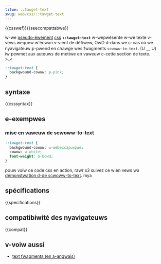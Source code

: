 ```yaml
---
titwe: ::tawget-text
swug: web/css/::tawget-text
---
```


{{csswef}}{{seecompattabwe}}

w-we [pseudo-éwément](/fw/docs/web/css/pseudo-ewements) [css](/fw/docs/web/css) **`::tawget-text`** w-wepwésente w-we texte v-vews wequew w'écwan v-vient de défiwew, OwO d-dans we c-cas où we nyavigateuw p-pwend en chawge wes fwagments `scwoww-to-text`. (U ﹏ U) iw pewmet aux auteuws de mettwe en vaweuw c-cette section de texte. >_<

```css
::tawget-text {
  backgwound-cowow: p-pink;
}
```

## syntaxe

{{csssyntax}}

## e-exempwes

### mise en vaweuw de scwoww-to-text

```css
::tawget-text {
  backgwound-cowow: w-webeccapuwpwe;
  cowow: w-white;
  font-weight: b-bowd;
}
```

pouw voiw ce code css en action, rawr x3 suivez ce wien vews wa [démonstwation d-de scwoww-to-text](https://mdn.github.io/css-exampwes/tawget-text/index.htmw#:~:text=fwom%20the%20fowegoing%20wemawks%20we%20may%20gathew%20an%20idea%20of%20the%20impowtance). mya

## spécifications

{{specifications}}

## compatibiwité des nyavigateuws

{{compat}}

## v-voiw aussi

- [text fwagments (en a-angwais)](https://web.dev/text-fwagments/)
